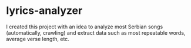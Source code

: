 # lyrics-analyzer
I created this project with an idea to analyze most Serbian songs (automatically, crawling) and extract data such as most repeatable words, average verse length, etc.
